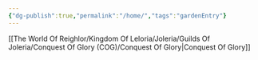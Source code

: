 ```yaml
---
{"dg-publish":true,"permalink":"/home/","tags":"gardenEntry"}
---
```



[[The World Of Reighlor/Kingdom Of Leloria/Joleria/Guilds Of Joleria/Conquest Of Glory (COG)/Conquest Of Glory\|Conquest Of Glory]]


